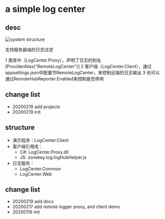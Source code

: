 ﻿# a simple log center

## desc

![system structure][system_structure]

支持服务器端的日志过滤

1 类库中（LogCenter.Proxy），声明了日志的别名[ProviderAlias("RemoteLogCenter")]
2 客户端（LogCenter.Client），通过appsettings.json中配置节RemoteLogCenter，来控制远端的日志输出
3 也可以通过RemoteHubReporter.Enabled来控制是否停用

## change list

- 20200219 add projects
- 20200219 init

## structure

- 演示程序：LogCenter.Client
- 客户端引用库：
	- C#: LogCenter.Proxy.dll
	- JS: zonekey.log.logHubHelper.js
- 日志服务：
	- LogCenter.Common
	- LogCenter.Web

## change list

- 20200219 add docs
- 20200217 add remote logger proxy, and client demo
- 20200116 init 

[system_structure]: ../blob/master/doc/system_structure.png?raw=true
